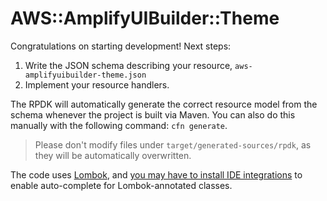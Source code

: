 # AWS::AmplifyUIBuilder::Theme

Congratulations on starting development! Next steps:

1. Write the JSON schema describing your resource, `aws-amplifyuibuilder-theme.json`
1. Implement your resource handlers.

The RPDK will automatically generate the correct resource model from the schema whenever the project is built via Maven.
You can also do this manually with the following command: `cfn generate`.

> Please don't modify files under `target/generated-sources/rpdk`, as they will be automatically overwritten.

The code uses [Lombok](https://projectlombok.org/),
and [you may have to install IDE integrations](https://projectlombok.org/setup/overview) to enable auto-complete for
Lombok-annotated classes.
